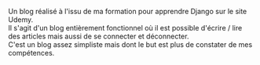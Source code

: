 Un blog réalisé à l'issu de ma formation pour apprendre Django sur le site Udemy.
<br>
Il s'agit d'un blog entièrement fonctionnel où il est possible d'écrire / lire des articles mais aussi de se connecter et déconnecter.
<br>
C'est un blog assez simpliste mais dont le but est plus de constater de mes compétences.
